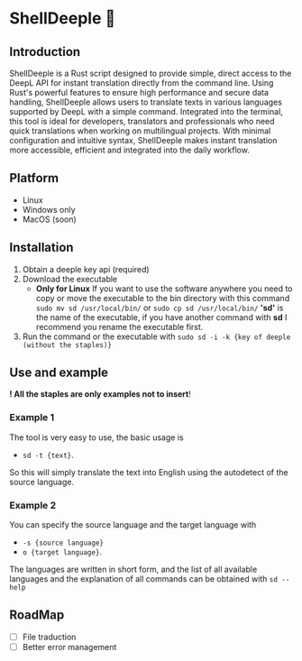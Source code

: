 # ShellDeeple 🔁


## Introduction

ShellDeeple is a Rust script designed to provide simple, direct access to the DeepL API for instant translation directly from the command line. Using Rust's powerful features to ensure high performance and secure data handling, ShellDeeple allows users to translate texts in various languages supported by DeepL with a simple command. Integrated into the terminal, this tool is ideal for developers, translators and professionals who need quick translations when working on multilingual projects. With minimal configuration and intuitive syntax, ShellDeeple makes instant translation more accessible, efficient and integrated into the daily workflow.

## Platform

- Linux
- Windows only
- MacOS (soon)

## Installation

1. Obtain a deeple key api (required)
2. Download the executable
    * **Only for Linux** If you want to use the software anywhere you need to copy or move the executable to the bin directory with this command `sudo mv sd /usr/local/bin/` or `sudo cp sd /usr/local/bin/` **'sd'** is the name of the executable, if you have another command with **sd** I recommend you rename the executable first. 
3. Run the command or the executable with `sudo sd -i -k {key of deeple (without the staples)}`

## Use and example

**! All the staples are only examples not to insert**!


### Example 1
The tool is very easy to use, the basic usage is

- `sd -t {text}`.

So this will simply translate the text into English using the autodetect of the source language.

### Example 2

You can specify the source language and the target language with

- `-s {source language}`
- `o {target language}`.

The languages are written in short form, and the list of all available languages and the explanation of all commands can be obtained with
`sd --help`


## RoadMap

- [ ] File traduction
- [ ] Better error management
